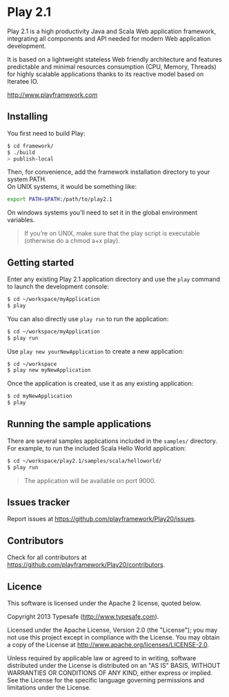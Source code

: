 # Play 2.1 



Play 2.1 is a high productivity Java and Scala Web application framework, integrating all components and API needed for modern Web application development. 

It is based on a lightweight stateless Web friendly architecture and features predictable and minimal resources consumption (CPU, Memory, Threads) for highly scalable applications thanks to its reactive model based on Iteratee IO.

http://www.playframework.com

## Installing

You first need to build Play:

```bash
$ cd framework/
$ ./build
> publish-local
```

Then, for convenience, add the framework installation directory to your system PATH.  
On UNIX systems, it would be something like:

```bash
export PATH=$PATH:/path/to/play2.1
```

On windows systems you'll need to set it in the global environment variables.

> If you’re on UNIX, make sure that the play script is executable (otherwise do a chmod a+x play).

## Getting started

Enter any existing Play 2.1 application directory and use the `play` command to launch the development console:

```bash
$ cd ~/workspace/myApplication
$ play
```

You can also directly use `play run` to run the application:

```bash
$ cd ~/workspace/myApplication
$ play run
```

Use `play new yourNewApplication` to create a new application:

```bash
$ cd ~/workspace
$ play new myNewApplication
```

Once the application is created, use it as any existing application:

```bash
$ cd myNewApplication
$ play
```

## Running the sample applications

There are several samples applications included in the `samples/` directory. For example, to run the included Scala Hello World application:

```bash
$ cd ~/workspace/play2.1/samples/scala/helloworld/
$ play run
```
> The application will be available on port 9000.

## Issues tracker

Report issues at https://github.com/playframework/Play20/issues.

## Contributors

Check for all contributors at https://github.com/playframework/Play20/contributors.

## Licence

This software is licensed under the Apache 2 license, quoted below.

Copyright 2013 Typesafe (http://www.typesafe.com).

Licensed under the Apache License, Version 2.0 (the "License"); you may not use this project except in compliance with the License. You may obtain a copy of the License at http://www.apache.org/licenses/LICENSE-2.0.

Unless required by applicable law or agreed to in writing, software distributed under the License is distributed on an "AS IS" BASIS, WITHOUT WARRANTIES OR CONDITIONS OF ANY KIND, either express or implied. See the License for the specific language governing permissions and limitations under the License.
